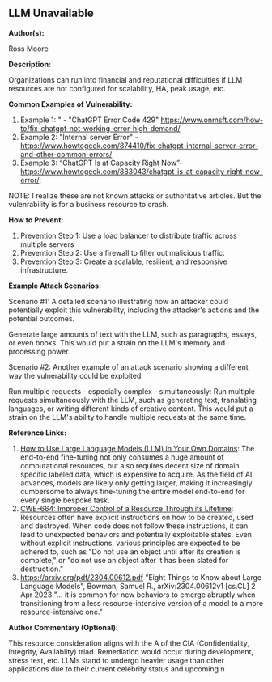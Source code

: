 ## LLM Unavailable

**Author(s):**

Ross Moore

**Description:**

Organizations can run into financial and reputational difficulties if LLM resources are not configured for scalability, HA, peak usage, etc.


**Common Examples of Vulnerability:**

1. Example 1: " - "ChatGPT Error Code 429" https://www.onmsft.com/how-to/fix-chatgpt-not-working-error-high-demand/
2. Example 2: "Internal server Error" - https://www.howtogeek.com/874410/fix-chatgpt-internal-server-error-and-other-common-errors/
3. Example 3: “ChatGPT Is at Capacity Right Now”- https://www.howtogeek.com/883043/chatgpt-is-at-capacity-right-now-error/; 

NOTE: I realize these are not known attacks or authoritative articles. But the vulenrability is for a business resource to crash.

**How to Prevent:**

1. Prevention Step 1: Use a load balancer to distribute traffic across multiple servers
2. Prevention Step 2: Use a firewall to filter out malicious traffic.
3. Prevention Step 3: Create a scalable, resilient, and responsive infrastructure.


**Example Attack Scenarios:**

Scenario #1: A detailed scenario illustrating how an attacker could potentially exploit this vulnerability, including the attacker's actions and the potential outcomes.

Generate large amounts of text with the LLM, such as paragraphs, essays, or even books. This would put a strain on the LLM's memory and processing power.

Scenario #2: Another example of an attack scenario showing a different way the vulnerability could be exploited.

Run multiple requests - especially complex -  simultaneously: 
Run  multiple requests simultaneously with the LLM, such as generating text, translating languages, or writing different kinds of creative content. This would put a strain on the LLM's ability to handle multiple requests at the same time.


**Reference Links:**

1. [How to Use Large Language Models (LLM) in Your Own Domains](https://towardsdatascience.com/how-to-use-large-language-models-llm-in-your-own-domains-b4dff2d08464):  The end-to-end fine-tuning not only consumes a huge amount of computational resources, but also requires decent size of domain specific labeled data, which is expensive to acquire. As the field of AI advances, models are likely only getting larger, making it increasingly cumbersome to always fine-tuning the entire model end-to-end for every single bespoke task.
2. [CWE-664: Improper Control of a Resource Through its Lifetime](https://cwe.mitre.org/data/definitions/664.html): Resources often have explicit instructions on how to be created, used and destroyed. When code does not follow these instructions, it can lead to unexpected behaviors and potentially exploitable states. Even without explicit instructions, various principles are expected to be adhered to, such as "Do not use an object until after its creation is complete," or "do not use an object after it has been slated for destruction." 
3. https://arxiv.org/pdf/2304.00612.pdf
"Eight Things to Know about Large Language Models", Bowman, Samuel R., arXiv:2304.00612v1 [cs.CL] 2 Apr 2023
"... it is common for new behaviors to emerge abruptly when transitioning from a less resource-intensive version of a
model to a more resource-intensive one."


**Author Commentary (Optional):**

This resource consideration aligns with the A of the CIA (Confidentiality, Integrity, Availablity) triad. Remediation would occur during development, stress test, etc. 
LLMs stand to undergo heavier usage than other applications due to their current celebrity status and upcoming n